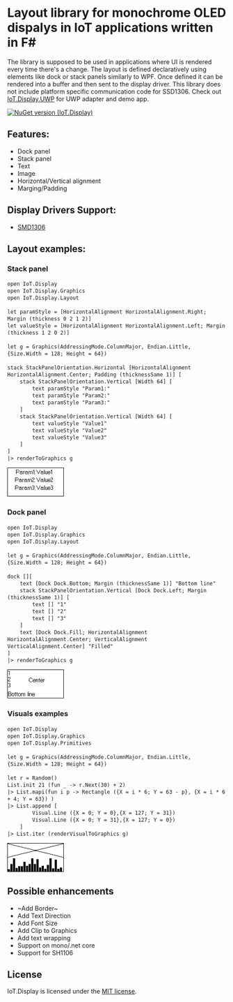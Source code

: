 # Layout library for monochrome OLED dispalys in IoT applications written in F#
The library is supposed to be used in applications where UI is rendered every time there's a change. The layout is defined declaratively using elements like dock or stack panels similarly to WPF. Once defined it can be rendered into a buffer and then sent to the display driver. This library does not include platform specific communication code for SSD1306. Check out [IoT.Display.UWP](https://github.com/serhiiz/IoT.Display.UWP) for UWP adapter and demo app.

[![NuGet version (IoT.Display)](https://img.shields.io/nuget/v/IoT.Display.svg?style=flat-square)](https://www.nuget.org/packages/IoT.Display/)

## Features:
- Dock panel
- Stack panel
- Text
- Image
- Horizontal/Vertical alignment
- Marging/Padding

## Display Drivers Support:
- [SMD1306](https://cdn-shop.adafruit.com/datasheets/SSD1306.pdf)

## Layout examples:
### Stack panel
```F#
open IoT.Display
open IoT.Display.Graphics
open IoT.Display.Layout

let paramStyle = [HorizontalAlignment HorizontalAlignment.Right; Margin (thickness 0 2 1 2)]
let valueStyle = [HorizontalAlignment HorizontalAlignment.Left; Margin (thickness 1 2 0 2)]

let g = Graphics(AddressingMode.ColumnMajor, Endian.Little, {Size.Width = 128; Height = 64})

stack StackPanelOrientation.Horizontal [HorizontalAlignment HorizontalAlignment.Center; Padding (thicknessSame 1)] [
    stack StackPanelOrientation.Vertical [Width 64] [
        text paramStyle "Param1:"
        text paramStyle "Param2:"
        text paramStyle "Param3:"
    ]
    stack StackPanelOrientation.Vertical [Width 64] [
        text valueStyle "Value1"
        text valueStyle "Value2"
        text valueStyle "Value3"
    ]
]
|> renderToGraphics g
```
![Stack example rendered to 128x64 buffer](https://raw.githubusercontent.com/serhiiz/IoT.Display/master/Docs/Images/stack.bmp)

### Dock panel
```F#
open IoT.Display
open IoT.Display.Graphics
open IoT.Display.Layout

let g = Graphics(AddressingMode.ColumnMajor, Endian.Little, {Size.Width = 128; Height = 64})

dock [][
    text [Dock Dock.Bottom; Margin (thicknessSame 1)] "Bottom line"
    stack StackPanelOrientation.Vertical [Dock Dock.Left; Margin (thicknessSame 1)] [
        text [] "1"
        text [] "2"
        text [] "3"
    ]
    text [Dock Dock.Fill; HorizontalAlignment HorizontalAlignment.Center; VerticalAlignment VerticalAlignment.Center] "Filled"
]
|> renderToGraphics g
```
![Dock example rendered to 128x64 buffer](https://raw.githubusercontent.com/serhiiz/IoT.Display/master/Docs/Images/dock.bmp)

### Visuals examples
```F#
open IoT.Display
open IoT.Display.Graphics
open IoT.Display.Primitives

let g = Graphics(AddressingMode.ColumnMajor, Endian.Little, {Size.Width = 128; Height = 64})

let r = Random()
List.init 21 (fun _ -> r.Next(30) + 2)
|> List.mapi(fun i p -> Rectangle ({X = i * 6; Y = 63 - p}, {X = i * 6 + 4; Y = 63}) )
|> List.append [
        Visual.Line ({X = 0; Y = 0},{X = 127; Y = 31})
        Visual.Line ({X = 0; Y = 31},{X = 127; Y = 0})
    ]
|> List.iter (renderVisualToGraphics g)
```
![Visuals example rendered to 128x64 buffer](https://raw.githubusercontent.com/serhiiz/IoT.Display/master/Docs/Images/visuals.bmp)

## Possible enhancements
- ~Add Border~
- Add Text Direction
- Add Font Size
- Add Clip to Graphics
- Add text wrapping
- Support on mono/.net core
- Support for SH1106

## License
IoT.Display is licensed under the [MIT license](LICENSE).
